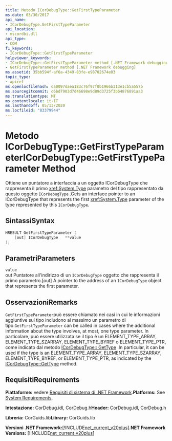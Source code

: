 ```yaml
---
title: Metodo ICorDebugType::GetFirstTypeParameter
ms.date: 03/30/2017
api_name:
- ICorDebugType.GetFirstTypeParameter
api_location:
- mscordbi.dll
api_type:
- COM
f1_keywords:
- ICorDebugType::GetFirstTypeParameter
helpviewer_keywords:
- ICorDebugType::GetFirstTypeParameter method [.NET Framework debugging]
- GetFirstTypeParameter method [.NET Framework debugging]
ms.assetid: 35bb594f-af6a-4349-83fe-e98702674e03
topic_type:
- apiref
ms.openlocfilehash: da0097daea183c76f97f0b1966b313e1cb5a557b
ms.sourcegitcommit: d6bd7903d7d46698e9d89d3725f3bb4876891aa3
ms.translationtype: MT
ms.contentlocale: it-IT
ms.lasthandoff: 05/13/2020
ms.locfileid: "83379944"
---
```

# <a name="icordebugtypegetfirsttypeparameter-method"></a><span data-ttu-id="2efc0-102">Metodo ICorDebugType::GetFirstTypeParameter</span><span class="sxs-lookup"><span data-stu-id="2efc0-102">ICorDebugType::GetFirstTypeParameter Method</span></span>
<span data-ttu-id="2efc0-103">Ottiene un puntatore a interfaccia a un oggetto ICorDebugType che rappresenta il primo <xref:System.Type> parametro del tipo rappresentato da questo oggetto `ICorDebugType` .</span><span class="sxs-lookup"><span data-stu-id="2efc0-103">Gets an interface pointer to an ICorDebugType that represents the first <xref:System.Type> parameter of the type represented by this `ICorDebugType`.</span></span>  
  
## <a name="syntax"></a><span data-ttu-id="2efc0-104">Sintassi</span><span class="sxs-lookup"><span data-stu-id="2efc0-104">Syntax</span></span>  
  
```cpp  
HRESULT GetFirstTypeParameter (  
    [out] ICorDebugType   **value  
);  
```  
  
## <a name="parameters"></a><span data-ttu-id="2efc0-105">Parametri</span><span class="sxs-lookup"><span data-stu-id="2efc0-105">Parameters</span></span>  
 `value`  
 <span data-ttu-id="2efc0-106">out Puntatore all'indirizzo di un `ICorDebugType` oggetto che rappresenta il primo parametro.</span><span class="sxs-lookup"><span data-stu-id="2efc0-106">[out] A pointer to the address of an `ICorDebugType` object that represents the first parameter.</span></span>  
  
## <a name="remarks"></a><span data-ttu-id="2efc0-107">Osservazioni</span><span class="sxs-lookup"><span data-stu-id="2efc0-107">Remarks</span></span>  
 <span data-ttu-id="2efc0-108">`GetFirstTypeParameter`può essere chiamato nei casi in cui le informazioni aggiuntive sul tipo includono al massimo un parametro di tipo.</span><span class="sxs-lookup"><span data-stu-id="2efc0-108">`GetFirstTypeParameter` can be called in cases where the additional information about the type involves, at most, one type parameter.</span></span> <span data-ttu-id="2efc0-109">In particolare, può essere utilizzata se il tipo è un ELEMENT_TYPE_ARRAY, ELEMENT_TYPE_SZARRAY, ELEMENT_TYPE_BYREF o ELEMENT_TYPE_PTR, come indicato dal metodo [ICorDebugType:: GetType](icordebugtype-gettype-method.md) .</span><span class="sxs-lookup"><span data-stu-id="2efc0-109">In particular, it can be used if the type is an ELEMENT_TYPE_ARRAY, ELEMENT_TYPE_SZARRAY, ELEMENT_TYPE_BYREF, or ELEMENT_TYPE_PTR, as indicated by the [ICorDebugType::GetType](icordebugtype-gettype-method.md) method.</span></span>  
  
## <a name="requirements"></a><span data-ttu-id="2efc0-110">Requisiti</span><span class="sxs-lookup"><span data-stu-id="2efc0-110">Requirements</span></span>  
 <span data-ttu-id="2efc0-111">**Piattaforme:** vedere [Requisiti di sistema di .NET Framework](../../get-started/system-requirements.md).</span><span class="sxs-lookup"><span data-stu-id="2efc0-111">**Platforms:** See [System Requirements](../../get-started/system-requirements.md).</span></span>  
  
 <span data-ttu-id="2efc0-112">**Intestazione:** CorDebug.idl, CorDebug.h</span><span class="sxs-lookup"><span data-stu-id="2efc0-112">**Header:** CorDebug.idl, CorDebug.h</span></span>  
  
 <span data-ttu-id="2efc0-113">**Libreria:** CorGuids.lib</span><span class="sxs-lookup"><span data-stu-id="2efc0-113">**Library:** CorGuids.lib</span></span>  
  
 <span data-ttu-id="2efc0-114">**Versioni .NET Framework:**[!INCLUDE[net_current_v20plus](../../../../includes/net-current-v20plus-md.md)]</span><span class="sxs-lookup"><span data-stu-id="2efc0-114">**.NET Framework Versions:** [!INCLUDE[net_current_v20plus](../../../../includes/net-current-v20plus-md.md)]</span></span>
